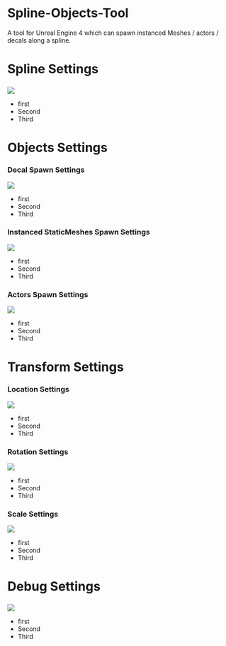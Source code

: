 # Spline-Objects-Tool
A tool for Unreal Engine 4 which can spawn instanced Meshes / actors / decals along a spline.
 
# Spline Settings<h3>
![](https://github.com/Louis1351/Spline-Objects-Tool/blob/master/Images/Spline_Settings.PNG)
* first
* Second
* Third
 
# Objects Settings<h3>
 
### Decal Spawn Settings
![](https://github.com/Louis1351/Spline-Objects-Tool/blob/master/Images/Decals_Settings.PNG)
* first
* Second
* Third
 
### Instanced StaticMeshes Spawn Settings
![](https://github.com/Louis1351/Spline-Objects-Tool/blob/master/Images/InstancedStaticMeshes_Settings.PNG)
* first
* Second
* Third
 
### Actors Spawn Settings
![](https://github.com/Louis1351/Spline-Objects-Tool/blob/master/Images/Actors_Settings.PNG)
* first
* Second
* Third

# Transform Settings<h3>
 
### Location Settings
![](https://github.com/Louis1351/Spline-Objects-Tool/blob/master/Images/Location_Settings.PNG)
* first
* Second
* Third
 
### Rotation Settings
![](https://github.com/Louis1351/Spline-Objects-Tool/blob/master/Images/Rotation_Settings.PNG)
* first
* Second
* Third

### Scale Settings
![](https://github.com/Louis1351/Spline-Objects-Tool/blob/master/Images/Scale_Settings.PNG)
* first
* Second
* Third

# Debug Settings<h3>
![](https://github.com/Louis1351/Spline-Objects-Tool/blob/master/Images/Debug_Settings.PNG)
* first
* Second
* Third
